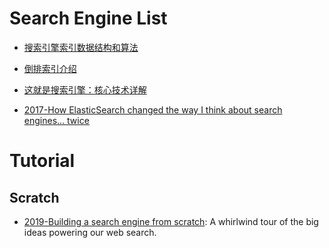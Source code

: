 # Search Engine List

- [搜索引擎索引数据结构和算法](http://www.hoohack.me/2016/05/09/datasture-and-algorithm-of-search-engine)

- [倒排索引介绍](http://www.cnblogs.com/fly1988happy/archive/2012/04/01/2429000.html)

- [这就是搜索引擎：核心技术详解](https://drive.wps.cn/view/l/5b7984707cbb47d9b1b484d3a7cd92a6)

- [2017-How ElasticSearch changed the way I think about search engines… twice](https://parg.co/USg)

# Tutorial

## Scratch

- [2019-Building a search engine from scratch](https://0x65.dev/blog/2019-12-06/building-a-search-engine-from-scratch.html): A whirlwind tour of the big ideas powering our web search.
